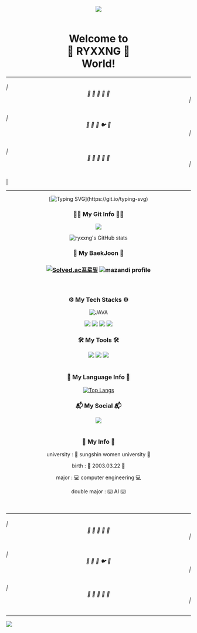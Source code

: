 <header>

<img src="https://capsule-render.vercel.app/api?type=waving&color=auto&height=300&section=header&text=Hello%20World&fontSize=90" />

 </header>
 <body>
 <div align="center">

  <h1>  Welcome to <br>🐑 RYXXNG 🐑<br>World!  </h1> 

---

<h6><div align="left">|</div> 🤍 🧡 💛 💙 💜 <div align="right">|</div></h6>
<h6><div align="left">|</div> 🐶 🦝 🐑 🐦 🦌 <div align="right">|</div></h6>
<h6><div align="left">|</div> 🤍 🧡 💛 💙 💜 <div align="right">|</div></h6>
<div align="left">|</div>

---

  [![Typing SVG](https://readme-typing-svg.demolab.com/?lines=ጐ+Welcome+to+the+ryxxng+git+world+ጐ+!;ጐ+Welcome+the+ryxxng+git+world+ጐ+!;ጐ+Welcome+to+the+ryxxng+git+world+ጐ+!)](https://git.io/typing-svg)


 <h3 align="center"><b> 👩‍💻 My Git Info 👩‍💻</b></h3>

  <a href="https://github.com/devxb/gitanimals">
    <img src="https://render.gitanimals.org/farms/{LeeYeRyeong}"/>
  </a>
  <br>

  ![ryxxng's GitHub stats](https://github-readme-stats.vercel.app/api?username=LeeYeRyeong&show_icons=true&theme=radical)

<h3 align="center"><b>📝 My BaekJoon 📝</b></h3>
<h3>

  [![Solved.ac프로필](http://mazassumnida.wtf/api/generate_badge?boj=soccer0954)](https://solved.ac/soccer0954)
  ![mazandi profile](http://mazandi.herokuapp.com/api?handle=soccer0954&theme=cold)
  
<br>

  <h3>⚙️ My Tech Stacks ⚙️</h3> 

  ![JAVA](https://img.shields.io/badge/Java-007396.svg?&style=for-the-badge&logo=Java&logoColor=white)
  
  <img src="https://img.shields.io/badge/html5-E34F26?style=for-the-badge&logo=html5&logoColor=white"/>
  <img src="https://img.shields.io/badge/css-1572B6?style=for-the-badge&logo=css3&logoColor=white"/>
  <img src="https://img.shields.io/badge/javascript-F7DF1E?style=for-the-badge&logo=javascript&logoColor=black"/>
  <img src="https://img.shields.io/badge/mysql-4479A1?style=for-the-badge&logo=mysql&logoColor=white"/>

<br>

<h3>🛠 My Tools 🛠</h3> 

  <img src="https://img.shields.io/badge/django-092E20?style=for-the-badge&logo=django&logoColor=white"/>
  <img src="https://img.shields.io/badge/node.js-339933?style=for-the-badge&logo=Node.js&logoColor=white"/>
  <img src="https://img.shields.io/badge/express.js-000000?style=for-the-badge&logo=express&logoColor=white"/>
  <br><br>

<h3>🎫 My Language Info 🎫</h3>

[![Top Langs](https://github-readme-stats.vercel.app/api/top-langs/?username=LeeYeRyeong)](https://github.com/anuraghazra/github-readme-stats)

  <h3 align="center"><b>📬 My Social 📬</b></h3>
  <a href="mailto:i876838@gmail.com"><img src="https://img.shields.io/badge/Gmail-EA4335?style=for-the-badge&logo=Gmail&logoColor=white"> </a>
<br>


<br>
<h3 align="center"><b>🐏 My Info 🐏</b></h3>

<p> university : 🔮 sungshin women university 🔮 </p>
<p> birth : 🎂 2003.03.22 🎂  </p>
<p> major : 💻 computer engineering 💻 </p>
<p> double major : ⌨️ AI ⌨️ </p>

<br>

---

<h6><div align="left">|</div> 🤍 🧡 💛 💙 💜 <div align="right">|</div></h6>
<h6><div align="left">|</div> 🐶 🦝 🐑 🐦 🦌 <div align="right">|</div></h6>
<h6><div align="left">|</div> 🤍 🧡 💛 💙 💜 <div align="right">|</div></h6>

---

</div>

 </body>

<footer>
<!-- footer 설정-->

<img src="https://capsule-render.vercel.app/api?type=waving&color=auto&height=300&section=footer" />

</footer>


<!--
**LeeYeRyeong/LeeYeRyeong** is a ✨ _special_ ✨ repository because its `README.md` (this file) appears on your GitHub profile.

Here are some ideas to get you started:

- 🔭 I’m currently working on ...
- 🌱 I’m currently learning ...
- 👯 I’m looking to collaborate on ...
- 🤔 I’m looking for help with ...
- 💬 Ask me about ...
- 📫 How to reach me: ...
- 😄 Pronouns: ...
- ⚡ Fun fact: ...
-->
